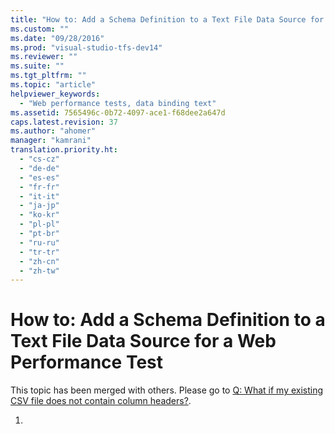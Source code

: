 ```yaml
---
title: "How to: Add a Schema Definition to a Text File Data Source for a Web Performance Test | testtitle"
ms.custom: ""
ms.date: "09/28/2016"
ms.prod: "visual-studio-tfs-dev14"
ms.reviewer: ""
ms.suite: ""
ms.tgt_pltfrm: ""
ms.topic: "article"
helpviewer_keywords: 
  - "Web performance tests, data binding text"
ms.assetid: 7565496c-0b72-4097-ace1-f68dee2a647d
caps.latest.revision: 37
ms.author: "ahomer"
manager: "kamrani"
translation.priority.ht: 
  - "cs-cz"
  - "de-de"
  - "es-es"
  - "fr-fr"
  - "it-it"
  - "ja-jp"
  - "ko-kr"
  - "pl-pl"
  - "pt-br"
  - "ru-ru"
  - "tr-tr"
  - "zh-cn"
  - "zh-tw"
---
```

# How to: Add a Schema Definition to a Text File Data Source for a Web Performance Test
This topic has been merged with others. Please go to [Q: What if my existing CSV file does not contain column headers?](../test/add-a-data-source-to-a-web-performance-test.md#AddingDataBindingWebTest_QA_CSVFileNoHeaders).  
  
1.